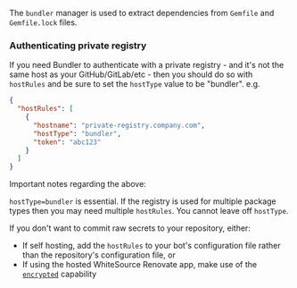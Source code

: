 The `bundler` manager is used to extract dependencies from `Gemfile` and `Gemfile.lock` files.

### Authenticating private registry

If you need Bundler to authenticate with a private registry - and it's not the same host as your GitHub/GitLab/etc - then you should do so with `hostRules` and be sure to set the `hostType` value to be "bundler". e.g.

```json
{
  "hostRules": [
    {
      "hostname": "private-registry.company.com",
      "hostType": "bundler",
      "token": "abc123"
    }
  ]
}
```

Important notes regarding the above:

`hostType=bundler` is essential. If the registry is used for multiple package types then you may need multiple `hostRules`. You cannot leave off `hostType`.

If you don't want to commit raw secrets to your repository, either:
 - If self hosting, add the `hostRules` to your bot's configuration file rather than the repository's configuration file, or
 - If using the hosted WhiteSource Renovate app, make use of the [`encrypted`](https://docs.renovatebot.com/configuration-options/#encrypted) capability
